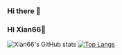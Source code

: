 ### Hi there 👋
### Hi Xian66👋 
![Xian66's GitHub stats](https://github-readme-stats.vercel.app/api?username=xianyongjian080402@163.com&show_icons=true&theme=tokyonight) [![Top Langs](https://github-readme-stats.vercel.app/api/top-langs/?username=YUXUAN888&langs_count=8)](https://github.com/anuraghazra/github-readme-stats)
<!--
**Xian66/Xian66** is a ✨ _special_ ✨ repository because its `README.md` (this file) appears on your GitHub profile.

Here are some ideas to get you started:

- 🔭 I’m currently working on ...
- 🌱 I’m currently learning ...
- 👯 I’m looking to collaborate on ...
- 🤔 I’m looking for help with ...
- 💬 Ask me about ...
- 📫 How to reach me: ...
- 😄 Pronouns: ...
- ⚡ Fun fact: ...
-->
